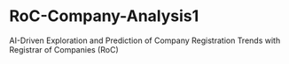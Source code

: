 # RoC-Company-Analysis1
AI-Driven Exploration and Prediction of Company Registration Trends with Registrar of Companies (RoC)
